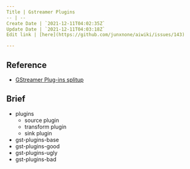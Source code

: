```yaml
---
Title | Gstreamer Plugins
-- | --
Create Date | `2021-12-11T04:02:35Z`
Update Date | `2021-12-11T04:03:18Z`
Edit link | [here](https://github.com/junxnone/aiwiki/issues/143)

---
```

## Reference
- [GStreamer Plug-ins splitup](https://gstreamer.freedesktop.org/documentation/additional/splitup.html#)


## Brief
- plugins
  - source plugin
  - transform plugin
  - sink plugin
- gst-plugins-base
- gst-plugins-good
- gst-plugins-ugly
- gst-plugins-bad
